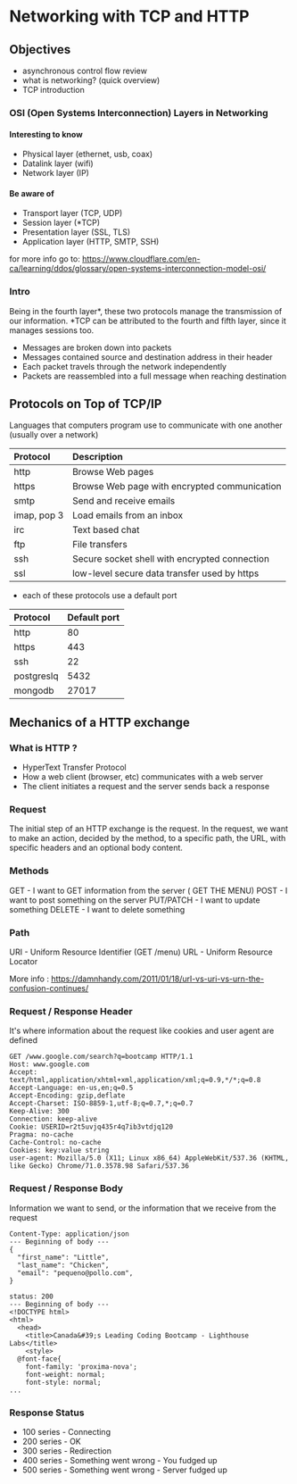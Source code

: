 # Networking with TCP and HTTP

## Objectives
- asynchronous control flow review
- what is networking? (quick overview)
- TCP introduction

### OSI (Open Systems Interconnection) Layers in Networking

#### Interesting to know
- Physical layer (ethernet, usb, coax)
- Datalink layer (wifi)
- Network layer (IP)

#### Be aware of
- Transport layer (TCP, UDP)
- Session layer (*TCP)
- Presentation layer (SSL, TLS)
- Application layer (HTTP, SMTP, SSH)

for more info go to: https://www.cloudflare.com/en-ca/learning/ddos/glossary/open-systems-interconnection-model-osi/


### Intro

Being in the fourth layer*, these two protocols manage the transmission of our information.
*TCP can be attributed to the fourth and fifth layer, since it manages sessions too.

- Messages are broken down into packets
- Messages contained source and destination address in their header
- Each packet travels through the network independently
- Packets are reassembled into a full message when reaching destination



## Protocols on Top of TCP/IP

Languages that computers program use to communicate with one another (usually over a network)

| Protocol    | Description                                   |
| :---------- | :-------------------------------------------- |
| http        | Browse Web pages                              |
| https       | Browse Web page with encrypted communication  |
| smtp        | Send and receive emails                       |
| imap, pop 3 | Load emails from an inbox                     |
| irc         | Text based chat                               |
| ftp         | File transfers                                |
| ssh         | Secure socket shell with encrypted connection |
| ssl         | low-level secure data transfer used by https  |

- each of these protocols use a default port

| Protocol   | Default port |
| :--------- | :----------- |
| http       | 80           |
| https      | 443          |
| ssh        | 22           |
| postgreslq | 5432         |
| mongodb    | 27017        |




## Mechanics of a HTTP exchange

### What is HTTP ?

- HyperText Transfer Protocol
- How a web client (browser, etc) communicates with a web server
- The client initiates a request and the server sends back a response

### Request

The initial step of an HTTP exchange is the request. In the request, we want to make an action, decided by the method, to a specific path, the URL, with specific headers and an optional body content.

### Methods

GET - I want to GET information from the server ( GET THE MENU)
POST - I want to post something on the server
PUT/PATCH - I want to update something
DELETE - I want to delete something

### Path

URI - Uniform Resource Identifier (GET /menu)
URL - Uniform Resource Locator

More info : https://damnhandy.com/2011/01/18/url-vs-uri-vs-urn-the-confusion-continues/


### Request / Response Header

It's where information about the request like cookies and user agent are defined

```
GET /www.google.com/search?q=bootcamp HTTP/1.1
Host: www.google.com
Accept: text/html,application/xhtml+xml,application/xml;q=0.9,*/*;q=0.8
Accept-Language: en-us,en;q=0.5
Accept-Encoding: gzip,deflate
Accept-Charset: ISO-8859-1,utf-8;q=0.7,*;q=0.7
Keep-Alive: 300
Connection: keep-alive
Cookie: USERID=r2t5uvjq435r4q7ib3vtdjq120
Pragma: no-cache
Cache-Control: no-cache
Cookies: key:value string
user-agent: Mozilla/5.0 (X11; Linux x86_64) AppleWebKit/537.36 (KHTML, like Gecko) Chrome/71.0.3578.98 Safari/537.36
```

### Request / Response Body

Information we want to send, or the information that we receive from the request
```
Content-Type: application/json
--- Beginning of body ---
{
  "first_name": "Little",
  "last_name": "Chicken",
  "email": "pequeno@pollo.com",
}
```

```
status: 200
--- Beginning of body ---
<!DOCTYPE html>
<html>
  <head>
    <title>Canada&#39;s Leading Coding Bootcamp - Lighthouse Labs</title>
    <style>
  @font-face{
  	font-family: 'proxima-nova';
  	font-weight: normal;
  	font-style: normal;
...
```

### Response Status

- 100 series - Connecting
- 200 series - OK
- 300 series - Redirection
- 400 series - Something went wrong - You fudged up
- 500 series - Something went wrong - Server fudged up